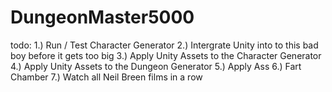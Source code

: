 # DungeonMaster5000

todo:
1.) Run / Test Character Generator
2.) Intergrate Unity into to this bad boy before it gets too big
3.) Apply Unity Assets to the Character Generator
4.) Apply Unity Assets to the Dungeon Generator
5.) Apply Ass
6.) Fart Chamber
7.) Watch all Neil Breen films in a row

